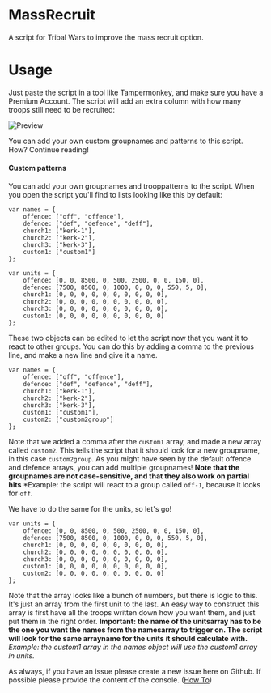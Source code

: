 # MassRecruit
A script for Tribal Wars to improve the mass recruit option.

# Usage
Just paste the script in a tool like Tampermonkey, and make sure you have a Premium Account. The script will add an extra column with how many troops still need to be recruited:

![Preview](http://i.imgur.com/ih3fF5T.png)

You can add your own custom groupnames and patterns to this script. How? Continue reading!

#### Custom patterns
You can add your own groupnames and trooppatterns to the script. When you open the script you'll find to lists looking like this by default:
```
var names = {
    offence: ["off", "offence"],
    defence: ["def", "defence", "deff"],
    church1: ["kerk-1"],
    church2: ["kerk-2"],
    church3: ["kerk-3"],
    custom1: ["custom1"]
};

var units = {
    offence: [0, 0, 8500, 0, 500, 2500, 0, 0, 150, 0],
    defence: [7500, 8500, 0, 1000, 0, 0, 0, 550, 5, 0],
    church1: [0, 0, 0, 0, 0, 0, 0, 0, 0, 0],
    church2: [0, 0, 0, 0, 0, 0, 0, 0, 0, 0],
    church3: [0, 0, 0, 0, 0, 0, 0, 0, 0, 0],
    custom1: [0, 0, 0, 0, 0, 0, 0, 0, 0, 0]
};
```
These two objects can be edited to let the script now that you want it to react to other groups. You can do this by adding a comma to the previous line, and make a new line and give it a name.
```
var names = {
    offence: ["off", "offence"],
    defence: ["def", "defence", "deff"],
    church1: ["kerk-1"],
    church2: ["kerk-2"],
    church3: ["kerk-3"],
    custom1: ["custom1"],
    custom2: ["custom2group"]
};
```
Note that we added a comma after the `custom1` array, and made a new array called `custom2`. This tells the script that it should look for a new groupname, in this case `custom2group`. As you might have seen by the default offence and defence arrays, you can add multiple groupnames! **Note that the groupnames are not case-sensitive, and that they also work on partial hits** *Example: the script will react to a group called `off-1`, because it looks for `off`.

We have to do the same for the units, so let's go!

```
var units = {
    offence: [0, 0, 8500, 0, 500, 2500, 0, 0, 150, 0],
    defence: [7500, 8500, 0, 1000, 0, 0, 0, 550, 5, 0],
    church1: [0, 0, 0, 0, 0, 0, 0, 0, 0, 0],
    church2: [0, 0, 0, 0, 0, 0, 0, 0, 0, 0],
    church3: [0, 0, 0, 0, 0, 0, 0, 0, 0, 0],
    custom1: [0, 0, 0, 0, 0, 0, 0, 0, 0, 0],
    custom2: [0, 0, 0, 0, 0, 0, 0, 0, 0, 0]
};
```
Note that the array looks like a bunch of numbers, but there is logic to this. It's just an array from the first unit to the last. An easy way to construct this array is first have all the troops written down how you want them, and just put them in the right order. **Important: the name of the unitsarray has to be the one you want the names from the namesarray to trigger on. The script will look for the same arrayname for the units it should calculate with.** *Example: the custom1 array in the names object will use the custom1 array in units.*

As always, if you have an issue please create a new issue here on Github. If possible please provide the content of the console. ([How To](http://webmasters.stackexchange.com/questions/8525/how-to-open-the-javascript-console-in-different-browsers))
